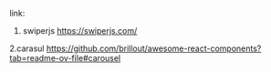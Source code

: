 link:
1. swiperjs
   https://swiperjs.com/
   
2.carasul
 https://github.com/brillout/awesome-react-components?tab=readme-ov-file#carousel
